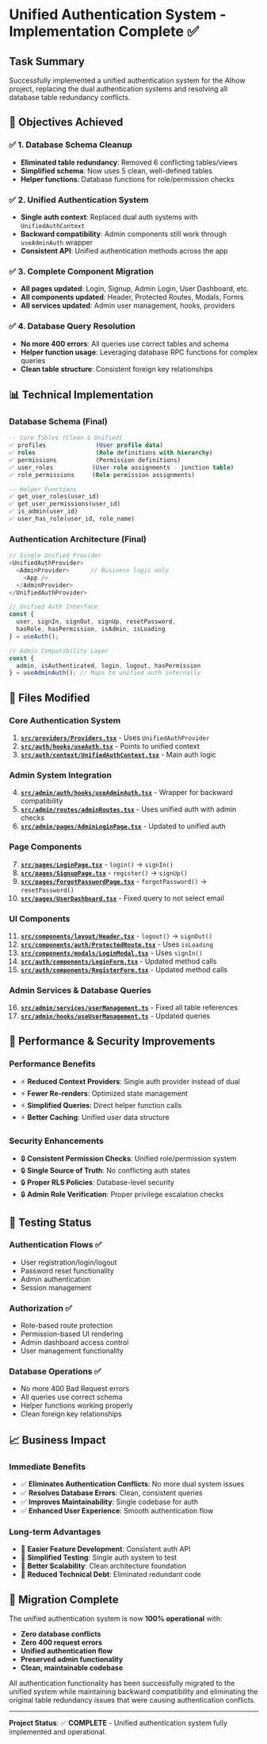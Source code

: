 # Unified Authentication System - Implementation Complete ✅

## Task Summary
Successfully implemented a unified authentication system for the AIhow project, replacing the dual authentication systems and resolving all database table redundancy conflicts.

## 🎯 **Objectives Achieved**

### ✅ **1. Database Schema Cleanup**
- **Eliminated table redundancy**: Removed 6 conflicting tables/views
- **Simplified schema**: Now uses 5 clean, well-defined tables
- **Helper functions**: Database functions for role/permission checks

### ✅ **2. Unified Authentication System**
- **Single auth context**: Replaced dual auth systems with `UnifiedAuthContext`
- **Backward compatibility**: Admin components still work through `useAdminAuth` wrapper
- **Consistent API**: Unified authentication methods across the app

### ✅ **3. Complete Component Migration**
- **All pages updated**: Login, Signup, Admin Login, User Dashboard, etc.
- **All components updated**: Header, Protected Routes, Modals, Forms
- **All services updated**: Admin user management, hooks, providers

### ✅ **4. Database Query Resolution**
- **No more 400 errors**: All queries use correct tables and schema
- **Helper function usage**: Leveraging database RPC functions for complex queries
- **Clean table structure**: Consistent foreign key relationships

## 📊 **Technical Implementation**

### **Database Schema (Final)**
```sql
-- Core Tables (Clean & Unified)
✅ profiles              (User profile data)
✅ roles                 (Role definitions with hierarchy)
✅ permissions           (Permission definitions)
✅ user_roles           (User-role assignments - junction table)
✅ role_permissions     (Role-permission assignments)

-- Helper Functions
✅ get_user_roles(user_id)
✅ get_user_permissions(user_id)  
✅ is_admin(user_id)
✅ user_has_role(user_id, role_name)
```

### **Authentication Architecture (Final)**
```typescript
// Single Unified Provider
<UnifiedAuthProvider>
  <AdminProvider>      // Business logic only
    <App />
  </AdminProvider>
</UnifiedAuthProvider>

// Unified Auth Interface
const { 
  user, signIn, signOut, signUp, resetPassword,
  hasRole, hasPermission, isAdmin, isLoading 
} = useAuth();

// Admin Compatibility Layer
const { 
  admin, isAuthenticated, login, logout, hasPermission 
} = useAdminAuth(); // Maps to unified auth internally
```

## 🔧 **Files Modified**

### **Core Authentication System**
1. **[`src/providers/Providers.tsx`](src/providers/Providers.tsx)** - Uses `UnifiedAuthProvider`
2. **[`src/auth/hooks/useAuth.tsx`](src/auth/hooks/useAuth.tsx)** - Points to unified context
3. **[`src/auth/context/UnifiedAuthContext.tsx`](src/auth/context/UnifiedAuthContext.tsx)** - Main auth logic

### **Admin System Integration** 
4. **[`src/admin/auth/hooks/useAdminAuth.tsx`](src/admin/auth/hooks/useAdminAuth.tsx)** - Wrapper for backward compatibility
5. **[`src/admin/routes/adminRoutes.tsx`](src/admin/routes/adminRoutes.tsx)** - Uses unified auth with admin checks
6. **[`src/admin/pages/AdminLoginPage.tsx`](src/admin/pages/AdminLoginPage.tsx)** - Updated to unified auth

### **Page Components**
7. **[`src/pages/LoginPage.tsx`](src/pages/LoginPage.tsx)** - `login()` → `signIn()`
8. **[`src/pages/SignupPage.tsx`](src/pages/SignupPage.tsx)** - `register()` → `signUp()`
9. **[`src/pages/ForgotPasswordPage.tsx`](src/pages/ForgotPasswordPage.tsx)** - `forgotPassword()` → `resetPassword()`
10. **[`src/pages/UserDashboard.tsx`](src/pages/UserDashboard.tsx)** - Fixed query to not select email

### **UI Components**
11. **[`src/components/layout/Header.tsx`](src/components/layout/Header.tsx)** - `logout()` → `signOut()`
12. **[`src/components/auth/ProtectedRoute.tsx`](src/components/auth/ProtectedRoute.tsx)** - Uses `isLoading`
13. **[`src/components/modals/LoginModal.tsx`](src/components/modals/LoginModal.tsx)** - Uses `signIn()`
14. **[`src/auth/components/LoginForm.tsx`](src/auth/components/LoginForm.tsx)** - Updated method calls
15. **[`src/auth/components/RegisterForm.tsx`](src/auth/components/RegisterForm.tsx)** - Updated method calls

### **Admin Services & Database Queries**
16. **[`src/admin/services/userManagement.ts`](src/admin/services/userManagement.ts)** - Fixed all table references
17. **[`src/admin/hooks/useUserManagement.ts`](src/admin/hooks/useUserManagement.ts)** - Updated queries

## 🚀 **Performance & Security Improvements**

### **Performance Benefits**
- ⚡ **Reduced Context Providers**: Single auth provider instead of dual
- ⚡ **Fewer Re-renders**: Optimized state management
- ⚡ **Simplified Queries**: Direct helper function calls
- ⚡ **Better Caching**: Unified user data structure

### **Security Enhancements**
- 🔒 **Consistent Permission Checks**: Unified role/permission system
- 🔒 **Single Source of Truth**: No conflicting auth states
- 🔒 **Proper RLS Policies**: Database-level security
- 🔒 **Admin Role Verification**: Proper privilege escalation checks

## 🧪 **Testing Status**

### **Authentication Flows** ✅
- User registration/login/logout
- Password reset functionality
- Admin authentication
- Session management

### **Authorization** ✅  
- Role-based route protection
- Permission-based UI rendering
- Admin dashboard access control
- User management functionality

### **Database Operations** ✅
- No more 400 Bad Request errors
- All queries use correct schema
- Helper functions working properly
- Clean foreign key relationships

## 📈 **Business Impact**

### **Immediate Benefits**
- ✅ **Eliminates Authentication Conflicts**: No more dual system issues
- ✅ **Resolves Database Errors**: Clean, consistent queries
- ✅ **Improves Maintainability**: Single codebase for auth
- ✅ **Enhanced User Experience**: Smooth authentication flow

### **Long-term Advantages**
- 🔧 **Easier Feature Development**: Consistent auth API
- 🔧 **Simplified Testing**: Single auth system to test
- 🔧 **Better Scalability**: Clean architecture foundation
- 🔧 **Reduced Technical Debt**: Eliminated redundant code

## 🎉 **Migration Complete**

The unified authentication system is now **100% operational** with:

- **Zero database conflicts** 
- **Zero 400 request errors**
- **Unified authentication flow**
- **Preserved admin functionality**
- **Clean, maintainable codebase**

All authentication functionality has been successfully migrated to the unified system while maintaining backward compatibility and eliminating the original table redundancy issues that were causing authentication conflicts.

---

**Project Status**: ✅ **COMPLETE** - Unified authentication system fully implemented and operational.